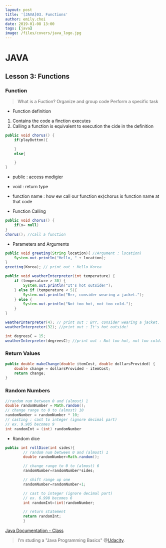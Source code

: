 ```yaml
---
layout: post
title: '[JAVA]03. Functions'
author: emily.choi
date: 2019-01-08 13:00
tags: [java]
image: /files/covers/java_logo.jpg
---
```

# JAVA 

## Lesson 3: Functions

### Function
> What is a Fuction?
> Organize and group code
> Perform a specific task

- Function definition
1. Contains the code a finction executes
2. Calling a function is equivalent to execution the cide in the definition

```java
public void chorus() {
    if(playButton){

    }
    else{

    }
}
```
- public : access modigier
- void : return type
- function name : how ew call our function ex)chorus is function name at that code

- Function Calling

```java
public void chorus() {
    if(x= null)
}
chorus(); //call a function
```

- Parameters and Arguments

```java
public void greeting(String location){ //Argument : location)
    System.out.println("Hello, " + location);
}
greeting(Korea); // print out : Hello Korea 
```

```java
public void weatherInterpreter(int temperature) {
    if (temperature > 30) {
        System.out.println("It's hot outside!");
    } else if (temperature < 5){
        System.out.println("Brr, consider wearing a jacket.");
    } else {
        System.out.println("Not too hot, not too cold.");
    }
}

weatherInterpreter(4); // print out : Brr, consider wearing a jacket.
weatherInterpreter(32); //print out : It's hot outside!

int degreesC = 15;
weatherInterpreter(degreesC); //print out : Not too hot, not too cold.
```

### Return Values

```java
public double makeChange(double itemCost, double dollarsProvided) {
    double change = dollarsProvided - itemCost;
    return change;
}
```
### Random Numbers

```java
//random num between 0 and (almost) 1
double randomNumber = Math.random();
// change range to 0 to (almost) 10
randomNumber = randomNumber * 10;
// casting : cast to integer (ignore decimal part)
// ex. 9.985 becomes 9
int randomInt = (int) randomNumber
```

- Random dice

```java
public int rollDice(int sides){
        // random num between 0 and (almost) 1
        double randomNumber=Math.random();

        // change range to 0 to (almost) 6
        randomNumber=randomNumber*sides;

        // shift range up one
        randomNumber=randomNumber+1;

        // cast to integer (ignore decimal part)
        // ex. 6.998 becomes 6
        int randomInt=(int)randomNumber;

        // return statement
        return randomInt;
        }
```
[Java Documentation - Class](https://docs.oracle.com/javase/8/docs/api/allclasses-noframe.html)

> I'm studing a "Java Programming Basics" @[Udacity](https://www.udacity.com/course/java-programming-basics--ud282).


